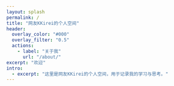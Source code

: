 ```yaml
---
layout: splash
permalink: /
title: "网友KKirei的个人空间"
header:
  overlay_color: "#000"
  overlay_filter: "0.5"
  actions:
    - label: "关于我"
      url: "/about/"
excerpt: "欢迎"
intro:
  - excerpt: "这里是网友KKirei的个人空间，用于记录我的学习与思考。"
---
```

